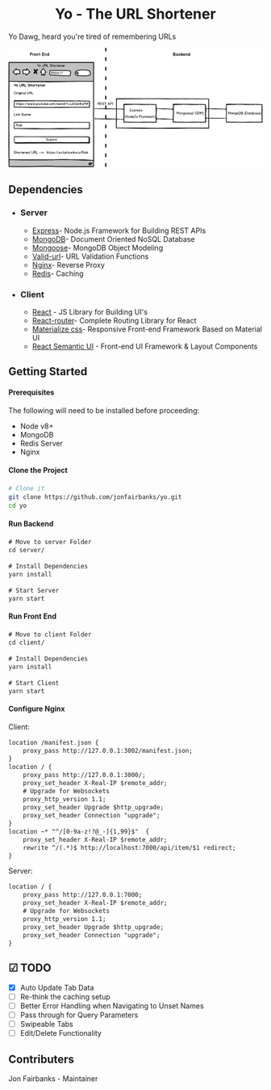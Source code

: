<h1 align="center">
  Yo - The URL Shortener
</h1>

Yo Dawg, heard you're tired of remembering URLs

<img src="images/architecture.png" alt="architecture" />

## Dependencies

- ### Server

  - [Express](https://expressjs.com/)- Node.js Framework for Building REST APIs
  - [MongoDB](http://mongodb.com/)- Document Oriented NoSQL Database
  - [Mongoose](https://http://mongoosejs.com)- MongoDB Object Modeling
  - [Valid-url](https://github.com/ogt/valid-url)- URL Validation Functions
  - [Nginx](https://www.nginx.com)- Reverse Proxy
  - [Redis](https://redis.io/)- Caching

- ### Client

  - [React](https://reactjs.org/) - JS Library for Building UI's
  - [React-router](https://github.com/ReactTraining/react-router)- Complete Routing Library for React
  - [Materialize css](http://materializecss.com/)- Responsive Front-end Framework Based on Material UI
  - [React Semantic UI](https://react.semantic-ui.com/) - Front-end UI Framework & Layout Components

## Getting Started

#### Prerequisites

The following will need to be installed before proceeding:

- Node v8+
- MongoDB
- Redis Server
- Nginx

#### Clone the Project

```sh
# Clone it
git clone https://github.com/jonfairbanks/yo.git
cd yo
```

#### Run Backend

```
# Move to server Folder
cd server/

# Install Dependencies
yarn install

# Start Server
yarn start
```

#### Run Front End

```
# Move to client Folder
cd client/

# Install Dependencies
yarn install

# Start Client
yarn start
```

#### Configure Nginx

Client:
```
location /manifest.json {
    proxy_pass http://127.0.0.1:3002/manifest.json;
}
location / {
    proxy_pass http://127.0.0.1:3000/;
    proxy_set_header X-Real-IP $remote_addr;
    # Upgrade for Websockets
    proxy_http_version 1.1;
    proxy_set_header Upgrade $http_upgrade;
    proxy_set_header Connection "upgrade";
}
location ~* "^/[0-9a-z!?@_-]{1,99}$"  {
    proxy_set_header X-Real-IP $remote_addr;
    rewrite ^/(.*)$ http://localhost:7000/api/item/$1 redirect;
}
```

Server:
```
location / {
    proxy_pass http://127.0.0.1:7000;
    proxy_set_header X-Real-IP $remote_addr;
    # Upgrade for Websockets
    proxy_http_version 1.1;
    proxy_set_header Upgrade $http_upgrade;
    proxy_set_header Connection "upgrade";
}
```

## ☑ TODO

- [x] Auto Update Tab Data
- [ ] Re-think the caching setup
- [ ] Better Error Handling when Navigating to Unset Names
- [ ] Pass through for Query Parameters
- [ ] Swipeable Tabs
- [ ] Edit/Delete Functionality

## Contributers
Jon Fairbanks - Maintainer
